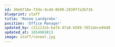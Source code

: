 ```yaml
---
id: 30e6f18e-734e-4cdd-8b90-2839f7a3b716
blueprint: staff
title: 'Renee Landgrebe'
position: 'Office Manager'
updated_by: c21113cb-baf4-47a8-b589-7651dece9448
updated_at: 1654965813
image: staff/reneel.jpg
---
```

